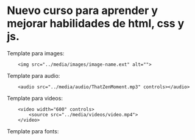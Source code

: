 # Nuevo curso para aprender y mejorar habilidades de html, css y js.

Template para images:
```
    <img src="../media/images/image-name.ext" alt="">
```
Template para audio:
```
    <audio src="../media/audio/ThatZenMoment.mp3" controls></audio>
```
Template para videos:
```
    <video width="600" controls>
        <source src="../media/videos/video.mp4">
    </video>
```
Template para fonts:

